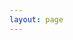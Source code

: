 ```yaml
---
layout: page
---
```

<script>window.location = "{{ "/2016/09/14/day-2-serve-images-from-s3.html" | relative_url }}";</script>
